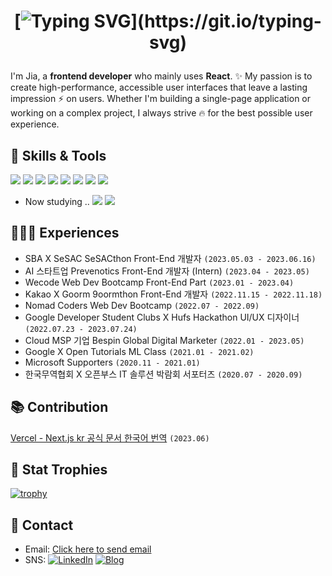 <h1 align="center">
  
[![Typing SVG](https://readme-typing-svg.demolab.com?font=Modak&size=40&duration=3000&pause=800&color=5FA9FF&center=true&vCenter=true&width=500&lines=Hej%2C+v%C3%A4rlden!+Jag+heter+Jia!;Hello%2C+World!+I'm+Jia!)](https://git.io/typing-svg)

</h1>

I'm Jia, a **frontend developer** who mainly uses **React**. ✨️ My passion is to create high-performance, accessible user interfaces that leave a lasting impression ⚡️ on users. Whether I'm building a single-page application or working on a complex project, I always strive 🔥 for the best possible user experience. 

## 🔧 Skills & Tools
![](https://img.shields.io/badge/JavaScript-informational?style=flat&logo=javascript&logoColor=white&color=2959B4)
![](https://img.shields.io/badge/React-informational?style=flat&logo=react&logoColor=white&color=2959B4)
![](https://img.shields.io/badge/PWA-informational?style=flat&logo=pwa&logoColor=white&color=2959B4)
![](https://img.shields.io/badge/StyledComponents-informational?style=flat&logo=styled-components&logoColor=white&color=2959B4)
![](https://img.shields.io/badge/Sass-informational?style=flat&logo=Sass&logoColor=white&color=2959B4)
![](https://img.shields.io/badge/Tailwind-informational?style=flat&logo=Tailwind-CSS&logoColor=white&color=2959B4)
![](https://img.shields.io/badge/Figma-informational?style=flat&logo=figma&logoColor=white&color=2959B4)
![](https://img.shields.io/badge/Vercel-informational?style=flat&logo=vercel&logoColor=white&color=2959B4)

+ Now studying ..
![](https://img.shields.io/badge/TypeScript-informational?style=flat&logo=typescript&logoColor=white&color=394E76)
![](https://img.shields.io/badge/NEXT.JS-informational?style=flat&logo=nextdotjs&logoColor=white&color=394E76)

## 👩🏻‍💻 Experiences
- SBA X SeSAC SeSACthon Front-End 개발자 `(2023.05.03 - 2023.06.16)`
- AI 스타트업 Prevenotics Front-End 개발자 (Intern) `(2023.04 - 2023.05)`
- Wecode Web Dev Bootcamp Front-End Part `(2023.01 - 2023.04)`
- Kakao X Goorm 9oormthon Front-End 개발자 `(2022.11.15 - 2022.11.18)`
- Nomad Coders Web Dev Bootcamp `(2022.07 - 2022.09)`
- Google Developer Student Clubs X Hufs Hackathon UI/UX 디자이너 `(2022.07.23 - 2023.07.24)`
- Cloud MSP 기업 Bespin Global Digital Marketer `(2022.01 - 2023.05)`
- Google X Open Tutorials ML Class `(2021.01 - 2021.02)`
- Microsoft Supporters `(2020.11 - 2021.01)`
- 한국무역협회 X 오픈부스 IT 솔루션 박람회 서포터즈 `(2020.07 - 2020.09)`

## 📚 Contribution
[Vercel - Next.js kr 공식 문서 한국어 번역](https://github.com/Nextjs-kr/Nextjs.kr) `(2023.06)`

## 🥇 Stat Trophies

[![trophy](https://github-profile-trophy.vercel.app/?username=jangjia01234&theme=discord&row=2&column=4)](https://github.com/jangjia01234/github-profile-trophy)

## 📧 Contact 
- Email: <a href="mailto:jangjia01234@gmail.com">Click here to send email</a>
- SNS: 
[![LinkedIn](https://img.shields.io/badge/-LinkedIn-333?logo=linkedin&logoColor=white&style=for-the-badge)](https://www.linkedin.com/in/jiajang/)
[![Blog](https://img.shields.io/badge/-Blog-333?logo=react&logoColor=white&style=for-the-badge)](https://hejnino.tistory.com/)
